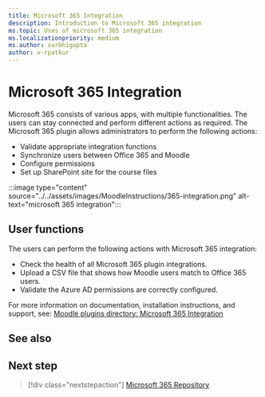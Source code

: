 ```yaml
---
title: Microsoft 365 Integration
description: Introduction to Microsoft 365 integration
ms.topic: Uses of microsoft 365 integration
ms.localizationpriority: medium
ms.author: surbhigupta
author: v-rpatkur
---
```


# Microsoft 365 Integration

Microsoft 365 consists of various apps, with multiple functionalities. The users can stay connected and perform different actions as required. The Microsoft 365 plugin allows administrators to perform the following actions:

* Validate appropriate integration functions
* Synchronize users between Office 365 and Moodle
* Configure permissions
* Set up SharePoint site for the course files

:::image type="content" source="../../assets/images/MoodleInstructions/365-integration.png" alt-text="microsoft 365 integration":::

## User functions

The users can perform the following actions with Microsoft 365 integration:

* Check the health of all Microsoft 365 plugin integrations.
* Upload a CSV file that shows how Moodle users match to Office 365 users.
* Validate the Azure AD permissions are correctly configured.

For more information on documentation, installation instructions, and support, see:
[Moodle plugins directory: Microsoft 365 Integration](https://moodle.org/plugins/local_o365)

## See also

## Next step

> [!div class="nextstepaction"]
> [Microsoft 365 Repository](/teamblog)
